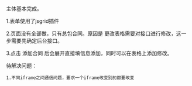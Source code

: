<!-- 20190219 -->

主体基本完成。


1.表单使用了jsgrid插件

2.页面没有全部做，只有总包合同。原因是 更改表格需要对接口进行修改，这一步需要先确定后台接口。

3.点击 添加合同 后会展开直接填信息添加，同时可以在表格上添加修改。

<!-- 20190220 -->

待解决问题：

    1.不同iframe之间通信问题，要求一个iframe改变别的都要改变